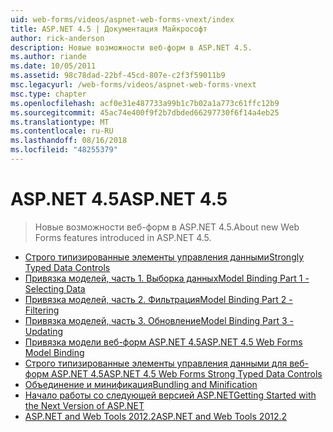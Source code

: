 ```yaml
---
uid: web-forms/videos/aspnet-web-forms-vnext/index
title: ASP.NET 4.5 | Документация Майкрософт
author: rick-anderson
description: Новые возможности веб-форм в ASP.NET 4.5.
ms.author: riande
ms.date: 10/05/2011
ms.assetid: 98c78dad-22bf-45cd-807e-c2f3f59011b9
msc.legacyurl: /web-forms/videos/aspnet-web-forms-vnext
msc.type: chapter
ms.openlocfilehash: acf0e31e487733a99b1c7b02a1a773c61ffc12b9
ms.sourcegitcommit: 45ac74e400f9f2b7dbded66297730f6f14a4eb25
ms.translationtype: MT
ms.contentlocale: ru-RU
ms.lasthandoff: 08/16/2018
ms.locfileid: "48255379"
---
```

<a name="aspnet-45"></a><span data-ttu-id="71675-103">ASP.NET 4.5</span><span class="sxs-lookup"><span data-stu-id="71675-103">ASP.NET 4.5</span></span>
====================
> <span data-ttu-id="71675-104">Новые возможности веб-форм в ASP.NET 4.5.</span><span class="sxs-lookup"><span data-stu-id="71675-104">About new Web Forms features introduced in ASP.NET 4.5.</span></span>


- [<span data-ttu-id="71675-105">Строго типизированные элементы управления данными</span><span class="sxs-lookup"><span data-stu-id="71675-105">Strongly Typed Data Controls</span></span>](aspnet-vnext-videos-strongly-typed-data-controls.md)
- [<span data-ttu-id="71675-106">Привязка моделей, часть 1. Выборка данных</span><span class="sxs-lookup"><span data-stu-id="71675-106">Model Binding Part 1 - Selecting Data</span></span>](aspnet-vnext-videos-model-binding-part-1-selecting-data.md)
- [<span data-ttu-id="71675-107">Привязка моделей, часть 2. Фильтрация</span><span class="sxs-lookup"><span data-stu-id="71675-107">Model Binding Part 2 - Filtering</span></span>](aspnet-vnext-videos-model-binding-part-2-filtering.md)
- [<span data-ttu-id="71675-108">Привязка моделей, часть 3. Обновление</span><span class="sxs-lookup"><span data-stu-id="71675-108">Model Binding Part 3 - Updating</span></span>](aspnet-vnext-videos-model-binding-part-3-updating.md)
- [<span data-ttu-id="71675-109">Привязка модели веб-форм ASP.NET 4.5</span><span class="sxs-lookup"><span data-stu-id="71675-109">ASP.NET 4.5 Web Forms Model Binding</span></span>](aspnet-45-web-forms-model-binding.md)
- [<span data-ttu-id="71675-110">Строго типизированные элементы управления данными для веб-форм ASP.NET 4.5</span><span class="sxs-lookup"><span data-stu-id="71675-110">ASP.NET 4.5 Web Forms Strong Typed Data Controls</span></span>](aspnet-45-web-forms-strong-typed-data-controls.md)
- [<span data-ttu-id="71675-111">Объединение и минификация</span><span class="sxs-lookup"><span data-stu-id="71675-111">Bundling and Minification</span></span>](aspnet-vnext-videos-bundling-and-minification.md)
- [<span data-ttu-id="71675-112">Начало работы со следующей версией ASP.NET</span><span class="sxs-lookup"><span data-stu-id="71675-112">Getting Started with the Next Version of ASP.NET</span></span>](getting-started-with-the-next-version-of-aspnet.md)
- [<span data-ttu-id="71675-113">ASP.NET and Web Tools 2012.2</span><span class="sxs-lookup"><span data-stu-id="71675-113">ASP.NET and Web Tools 2012.2</span></span>](aspnet-and-web-tools-20122.md)
